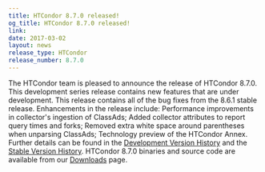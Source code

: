 ```yaml
---
title: HTCondor 8.7.0 released!
og_title: HTCondor 8.7.0 released!
link: 
date: 2017-03-02
layout: news
release_type: HTCondor
release_number: 8.7.0
---
```


The HTCondor team is pleased to announce the release of HTCondor 8.7.0. This development series release contains new features that are under development. This release contains all of the bug fixes from the 8.6.1 stable release.  Enhancements in the release include: Performance improvements in collector's ingestion of ClassAds; Added collector attributes to report query times and forks; Removed extra white space around parentheses when unparsing ClassAds; Technology preview of the HTCondor Annex.  Further details can be found in the <a href="manual/v8.7.0/10_2Development_Release.html"> Development Version History</a> and the <a href="manual/v8.7.0/10_4Stable_Release.html"> Stable Version History</a>. HTCondor 8.7.0 binaries and source code are available from our <a href="downloads/">Downloads</a> page. 
